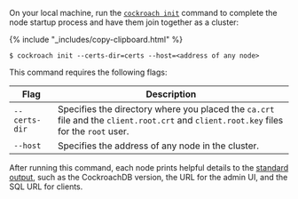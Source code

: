 On your local machine, run the [`cockroach init`](initialize-a-cluster.html) command to complete the node startup process and have them join together as a cluster:

{% include "_includes/copy-clipboard.html" %}
~~~ shell
$ cockroach init --certs-dir=certs --host=<address of any node>
~~~

This command requires the following flags:

Flag | Description
-----|------------
`--certs-dir` | Specifies the directory where you placed the `ca.crt` file and the `client.root.crt` and `client.root.key` files for the `root` user.
`--host` | Specifies the address of any node in the cluster.

After running this command, each node prints helpful details to the [standard output](start-a-node.html#standard-output), such as the CockroachDB version, the URL for the admin UI, and the SQL URL for clients.
